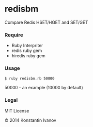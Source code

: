 redisbm
=======

Compare Redis HSET/HGET and SET/GET

### Require

* Ruby Interpriter
* redis ruby gem
* hiredis ruby gem

### Usage

```bash
$ ruby redisbm.rb 50000
```

50000 - an example (10000 by default)

### Legal

MIT License

&copy; 2014 Konstantin Ivanov
